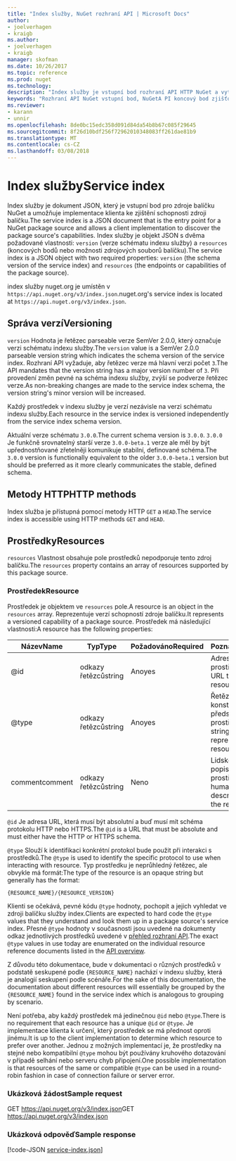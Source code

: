 ```yaml
---
title: "Index služby, NuGet rozhraní API | Microsoft Docs"
author:
- joelverhagen
- kraigb
ms.author:
- joelverhagen
- kraigb
manager: skofman
ms.date: 10/26/2017
ms.topic: reference
ms.prod: nuget
ms.technology: 
description: "Index služby je vstupní bod rozhraní API HTTP NuGet a vytvoří výčet možností serveru."
keywords: "Rozhraní API NuGet vstupní bod, NuGetA PI koncový bod zjišťování"
ms.reviewer:
- karann
- unnir
ms.openlocfilehash: 8de0bc15edc358d091d84da54b8b67c085f29645
ms.sourcegitcommit: 8f26d10bdf256f72962010348083ff261dae81b9
ms.translationtype: MT
ms.contentlocale: cs-CZ
ms.lasthandoff: 03/08/2018
---
```

# <a name="service-index"></a><span data-ttu-id="42867-104">Index služby</span><span class="sxs-lookup"><span data-stu-id="42867-104">Service index</span></span>

<span data-ttu-id="42867-105">Index služby je dokument JSON, který je vstupní bod pro zdroje balíčku NuGet a umožňuje implementace klienta ke zjištění schopnosti zdroji balíčku.</span><span class="sxs-lookup"><span data-stu-id="42867-105">The service index is a JSON document that is the entry point for a NuGet package source and allows a client implementation to discover the package source's capabilities.</span></span> <span data-ttu-id="42867-106">Index služby je objekt JSON s dvěma požadované vlastnosti: `version` (verze schématu indexu služby) a `resources` (koncových bodů nebo možnosti zdrojových souborů balíčku).</span><span class="sxs-lookup"><span data-stu-id="42867-106">The service index is a JSON object with two required properties: `version` (the schema version of the service index) and `resources`  (the endpoints or capabilities of the package source).</span></span>

<span data-ttu-id="42867-107">index služby nuget.org je umístěn v `https://api.nuget.org/v3/index.json`.</span><span class="sxs-lookup"><span data-stu-id="42867-107">nuget.org's service index is located at `https://api.nuget.org/v3/index.json`.</span></span>

## <a name="versioning"></a><span data-ttu-id="42867-108">Správa verzí</span><span class="sxs-lookup"><span data-stu-id="42867-108">Versioning</span></span>

<span data-ttu-id="42867-109">`version` Hodnota je řetězec parseable verze SemVer 2.0.0, který označuje verzi schématu indexu služby.</span><span class="sxs-lookup"><span data-stu-id="42867-109">The `version` value is a SemVer 2.0.0 parseable version string which indicates the schema version of the service index.</span></span> <span data-ttu-id="42867-110">Rozhraní API vyžaduje, aby řetězec verze má hlavní verzi počet `3`.</span><span class="sxs-lookup"><span data-stu-id="42867-110">The API mandates that the version string has a major version number of `3`.</span></span> <span data-ttu-id="42867-111">Při provedení změn pevné na schéma indexu služby, zvýší se podverze řetězec verze.</span><span class="sxs-lookup"><span data-stu-id="42867-111">As non-breaking changes are made to the service index schema, the version string's minor version will be increased.</span></span>

<span data-ttu-id="42867-112">Každý prostředek v indexu služby je verzí nezávisle na verzi schématu indexu služby.</span><span class="sxs-lookup"><span data-stu-id="42867-112">Each resource in the service index is versioned independently from the service index schema version.</span></span>

<span data-ttu-id="42867-113">Aktuální verze schématu `3.0.0`.</span><span class="sxs-lookup"><span data-stu-id="42867-113">The current schema version is `3.0.0`.</span></span> <span data-ttu-id="42867-114">`3.0.0` Je funkčně srovnatelný starší verze `3.0.0-beta.1` verze ale měl by být upřednostňované zřetelněji komunikuje stabilní, definované schéma.</span><span class="sxs-lookup"><span data-stu-id="42867-114">The `3.0.0` version is functionally equivalent to the older `3.0.0-beta.1` version but should be preferred as it more clearly communicates the stable, defined schema.</span></span>

## <a name="http-methods"></a><span data-ttu-id="42867-115">Metody HTTP</span><span class="sxs-lookup"><span data-stu-id="42867-115">HTTP methods</span></span>

<span data-ttu-id="42867-116">Index služba je přístupná pomocí metody HTTP `GET` a `HEAD`.</span><span class="sxs-lookup"><span data-stu-id="42867-116">The service index is accessible using HTTP methods `GET` and `HEAD`.</span></span>

## <a name="resources"></a><span data-ttu-id="42867-117">Prostředky</span><span class="sxs-lookup"><span data-stu-id="42867-117">Resources</span></span>

<span data-ttu-id="42867-118">`resources` Vlastnost obsahuje pole prostředků nepodporuje tento zdroj balíčku.</span><span class="sxs-lookup"><span data-stu-id="42867-118">The `resources` property contains an array of resources supported by this package source.</span></span>

### <a name="resource"></a><span data-ttu-id="42867-119">Prostředek</span><span class="sxs-lookup"><span data-stu-id="42867-119">Resource</span></span>

<span data-ttu-id="42867-120">Prostředek je objektem ve `resources` pole.</span><span class="sxs-lookup"><span data-stu-id="42867-120">A resource is an object in the `resources` array.</span></span> <span data-ttu-id="42867-121">Reprezentuje verzí schopností zdroje balíčku.</span><span class="sxs-lookup"><span data-stu-id="42867-121">It represents a versioned capability of a package source.</span></span> <span data-ttu-id="42867-122">Prostředek má následující vlastnosti:</span><span class="sxs-lookup"><span data-stu-id="42867-122">A resource has the following properties:</span></span>

<span data-ttu-id="42867-123">Název</span><span class="sxs-lookup"><span data-stu-id="42867-123">Name</span></span>          | <span data-ttu-id="42867-124">Typ</span><span class="sxs-lookup"><span data-stu-id="42867-124">Type</span></span>   | <span data-ttu-id="42867-125">Požadováno</span><span class="sxs-lookup"><span data-stu-id="42867-125">Required</span></span> | <span data-ttu-id="42867-126">Poznámky</span><span class="sxs-lookup"><span data-stu-id="42867-126">Notes</span></span>
------------- | ------ | -------- | -----
@id           | <span data-ttu-id="42867-127">odkazy řetězců</span><span class="sxs-lookup"><span data-stu-id="42867-127">string</span></span> | <span data-ttu-id="42867-128">Ano</span><span class="sxs-lookup"><span data-stu-id="42867-128">yes</span></span>      | <span data-ttu-id="42867-129">Adresa URL prostředku</span><span class="sxs-lookup"><span data-stu-id="42867-129">The URL to the resource</span></span>
@type         | <span data-ttu-id="42867-130">odkazy řetězců</span><span class="sxs-lookup"><span data-stu-id="42867-130">string</span></span> | <span data-ttu-id="42867-131">Ano</span><span class="sxs-lookup"><span data-stu-id="42867-131">yes</span></span>      | <span data-ttu-id="42867-132">Řetězcová konstanta představující typ prostředku</span><span class="sxs-lookup"><span data-stu-id="42867-132">A string constant representing the resource type</span></span>
<span data-ttu-id="42867-133">comment</span><span class="sxs-lookup"><span data-stu-id="42867-133">comment</span></span>       | <span data-ttu-id="42867-134">odkazy řetězců</span><span class="sxs-lookup"><span data-stu-id="42867-134">string</span></span> | <span data-ttu-id="42867-135">Ne</span><span class="sxs-lookup"><span data-stu-id="42867-135">no</span></span>       | <span data-ttu-id="42867-136">Lidské čitelný popis prostředku</span><span class="sxs-lookup"><span data-stu-id="42867-136">A human readable description of the resource</span></span>

<span data-ttu-id="42867-137">`@id` Je adresa URL, která musí být absolutní a buď musí mít schéma protokolu HTTP nebo HTTPS.</span><span class="sxs-lookup"><span data-stu-id="42867-137">The `@id` is a URL that must be absolute and must either have the HTTP or HTTPS schema.</span></span>

<span data-ttu-id="42867-138">`@type` Slouží k identifikaci konkrétní protokol bude použit při interakci s prostředků.</span><span class="sxs-lookup"><span data-stu-id="42867-138">The `@type` is used to identify the specific protocol to use when interacting with resource.</span></span> <span data-ttu-id="42867-139">Typ prostředku je neprůhledný řetězec, ale obvykle má formát:</span><span class="sxs-lookup"><span data-stu-id="42867-139">The type of the resource is an opaque string but generally has the format:</span></span>

    {RESOURCE_NAME}/{RESOURCE_VERSION}

<span data-ttu-id="42867-140">Klienti se očekává, pevné kódu `@type` hodnoty, pochopit a jejich vyhledat ve zdroji balíčku služby index.</span><span class="sxs-lookup"><span data-stu-id="42867-140">Clients are expected to hard code the `@type` values that they understand and look them up in a package source's service index.</span></span> <span data-ttu-id="42867-141">Přesné `@type` hodnoty v současnosti jsou uvedené na dokumenty odkaz jednotlivých prostředků uvedené v [přehled rozhraní API](overview.md#resources-and-schema).</span><span class="sxs-lookup"><span data-stu-id="42867-141">The exact `@type` values in use today are enumerated on the individual resource reference documents listed in the [API overview](overview.md#resources-and-schema).</span></span>

<span data-ttu-id="42867-142">Z důvodu této dokumentace, bude v dokumentaci o různých prostředků v podstatě seskupené podle `{RESOURCE_NAME}` nachází v indexu služby, která je analogií seskupení podle scénáře.</span><span class="sxs-lookup"><span data-stu-id="42867-142">For the sake of this documentation, the documentation about different resources will essentially be grouped by the `{RESOURCE_NAME}` found in the service index which is analogous to grouping by scenario.</span></span> 

<span data-ttu-id="42867-143">Není potřeba, aby každý prostředek má jedinečnou `@id` nebo `@type`.</span><span class="sxs-lookup"><span data-stu-id="42867-143">There is no requirement that each resource has a unique `@id` or `@type`.</span></span> <span data-ttu-id="42867-144">Je implementace klienta k určení, který prostředek se má přednost oproti jinému.</span><span class="sxs-lookup"><span data-stu-id="42867-144">It is up to the client implementation to determine which resource to prefer over another.</span></span> <span data-ttu-id="42867-145">Jednou z možných implementací je, že prostředky na stejné nebo kompatibilní `@type` mohou být používány kruhového dotazování v případě selhání nebo serveru chyb připojení.</span><span class="sxs-lookup"><span data-stu-id="42867-145">One possible implementation is that resources of the same or compatible `@type` can be used in a round-robin fashion in case of connection failure or server error.</span></span>

### <a name="sample-request"></a><span data-ttu-id="42867-146">Ukázková žádost</span><span class="sxs-lookup"><span data-stu-id="42867-146">Sample request</span></span>

<span data-ttu-id="42867-147">GET https://api.nuget.org/v3/index.json</span><span class="sxs-lookup"><span data-stu-id="42867-147">GET https://api.nuget.org/v3/index.json</span></span>

### <a name="sample-response"></a><span data-ttu-id="42867-148">Ukázková odpověď</span><span class="sxs-lookup"><span data-stu-id="42867-148">Sample response</span></span>

[!code-JSON [service-index.json](./_data/service-index.json)]
